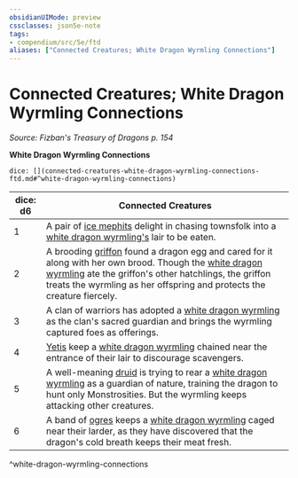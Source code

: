 ```yaml
---
obsidianUIMode: preview
cssclasses: json5e-note
tags:
- compendium/src/5e/ftd
aliases: ["Connected Creatures; White Dragon Wyrmling Connections"]
---
```

# Connected Creatures; White Dragon Wyrmling Connections
*Source: Fizban's Treasury of Dragons p. 154* 

**White Dragon Wyrmling Connections**

`dice: [](connected-creatures-white-dragon-wyrmling-connections-ftd.md#^white-dragon-wyrmling-connections)`

| dice: d6 | Connected Creatures |
|----------|---------------------|
| 1 | A pair of [ice mephits](/2-Mechanics/CLI/bestiary/elemental/ice-mephit.md) delight in chasing townsfolk into a [white dragon wyrmling's](/2-Mechanics/CLI/bestiary/dragon/white-dragon-wyrmling.md) lair to be eaten. |
| 2 | A brooding [griffon](/2-Mechanics/CLI/bestiary/monstrosity/griffon.md) found a dragon egg and cared for it along with her own brood. Though the [white dragon wyrmling](/2-Mechanics/CLI/bestiary/dragon/white-dragon-wyrmling.md) ate the griffon's other hatchlings, the griffon treats the wyrmling as her offspring and protects the creature fiercely. |
| 3 | A clan of warriors has adopted a [white dragon wyrmling](/2-Mechanics/CLI/bestiary/dragon/white-dragon-wyrmling.md) as the clan's sacred guardian and brings the wyrmling captured foes as offerings. |
| 4 | [Yetis](/2-Mechanics/CLI/bestiary/monstrosity/yeti.md) keep a [white dragon wyrmling](/2-Mechanics/CLI/bestiary/dragon/white-dragon-wyrmling.md) chained near the entrance of their lair to discourage scavengers. |
| 5 | A well-meaning [druid](/2-Mechanics/CLI/bestiary/humanoid/druid.md) is trying to rear a [white dragon wyrmling](/2-Mechanics/CLI/bestiary/dragon/white-dragon-wyrmling.md) as a guardian of nature, training the dragon to hunt only Monstrosities. But the wyrmling keeps attacking other creatures. |
| 6 | A band of [ogres](/2-Mechanics/CLI/bestiary/giant/ogre.md) keeps a [white dragon wyrmling](/2-Mechanics/CLI/bestiary/dragon/white-dragon-wyrmling.md) caged near their larder, as they have discovered that the dragon's cold breath keeps their meat fresh. |
^white-dragon-wyrmling-connections